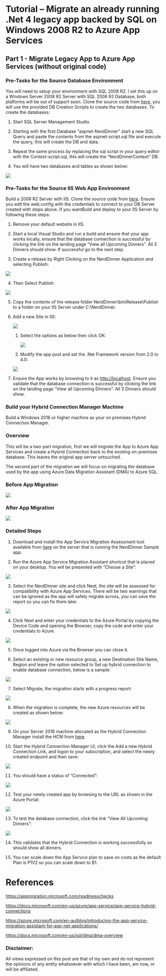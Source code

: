 Tutorial – Migrate an already running .Net 4 legacy app backed by SQL on Windows 2008 R2 to Azure App Services
==============================================================================================================

Part 1 - Migrate Legacy App to Azure App Services (without original code)
-------------------------------------------------------------------------

### Pre-Tasks for the Source Database Environment

You will need to setup your environment with SQL 2008 R2. I set this up on a
Windows Server 2008 R2 Server with SQL 2008 R2 Database, both platforms will be
out of support soon. Clone the source code from
[here](https://github.com/frehnejc/NerdDinner), you will use the provided DB
Creation Scripts to create the two databases. To create the databases:

1.  Start SQL Server Management Studio.

2.  Starting with the first Database “aspnet-NerdDinner” start a new SQL Query
    and paste the contents from the aspnet-script.sql file and execute the
    query, this will create the DB and data.

3.  Repeat the same process by replacing the sql script in your query editor
    with the Context-script.sql, this will create the “NerdDinnerContext” DB.

4.  You will have two databases and tables as shown below:

![](media/e7e5ea35964a4bfd1838c15afbca1298.png)

### Pre-Tasks for the Source IIS Web App Environment

Build a 2008 R2 Server with IIS. Clone the source code from
[here](https://github.com/frehnejc/NerdDinner). Ensure you edit the web.config
with the credentials to connect to your DB Server created with steps above. If
you wantBuild and deploy to your IIS Server by following these steps:

1.  Remove your default website in IIS.

2.  Start a local Visual Studio and run a build and ensure that your app works
    locally, ensure that the database connection is successful by clicking the
    link on the landing page “View all Upcoming Dinners”. All 3 Dinners should
    show. If successful go to the next step.

3.  Create a release by Right Clicking on the NerdDinner Application and
    selecting Publish:

![](media/6ccbad3b0d4606fd7c7046c94090874b.png)

4.  Then Select Publish:

![](media/6e9126bcdf7068f32fbca9bf6b2d0d17.png)

5.  Copy the contents of the release folder NerdDinner\\bin\\Release\\Publish to
    a folder on your IIS Server under C:\\NerdDinner.

6.  Add a new Site in IIS:

    ![](media/e06d1080a31e463ac63af7cf4d060d40.png)

    1.  Select the options as below then click OK:

        ![](media/ae5e25a89c10c06201c4bc68285c3fbc.png)

    2.  Modify the app pool and set the .Net Framework version from 2.0 to 4.0:

    ![](media/948d75d33454b56341f78e8df23040c1.png)

7.  Ensure the App works by browsing to it as <http://localhost>. Ensure you
    validate that the database connection is successful by clicking the link on
    the landing page “View all Upcoming Dinners”. All 3 Dinners should show.

### Build your Hybrid Connection Manager Machine

Build a Windows 2016 or higher machine as your on premises Hybrid Connection
Manager.

### Overview

This will be a two-part migration, first we will migrate the App to Azure App
Services and create a Hybrid Connection back to the existing on-premises
database. This leaves the original app server untouched.

The second part of the migration we will focus on migrating the database used by
the app using Azure Data Migration Assistant (DMA) to Azure SQL.

### Before App Migration

![](media/b6d46198068247994c1756b36ec581c6.png)

### After App Migration

![](media/ab2386e32eeb57b203ab36da8dae58d5.png)

### Detailed Steps

1.  Download and install the App Service Migration Assessment tool available
    from [here](https://appmigration.microsoft.com/readiness) on the server that
    is running the NerdDinner Sample app.

2.  Run the Azure App Service Migration Assistant shortcut that is placed on
    your desktop. You will be presented with “Choose a Site”:

![](media/d486a9f6ed021dd7fe03c41cfbcf450a.png)

3.  Select the NerdDinner site and click Next, the site will be assessed for
    compatibility with Azure App Services. There will be two warnings that can
    be ignored as the app will safely migrate across, you can save the report so
    you can fix them later.

![](media/efd04a36d54538c2f0c7899c902853cd.png)

4.  Click Next and enter your credentials to the Azure Portal by copying the
    Device Code and opening the Browser, copy the code and enter your
    credentials to Azure.

![](media/cf50ae6d50d491859fd8c6013b5dba16.png)

5.  Once logged into Azure via the Browser you can close it.

6.  Select an existing or new resource group, a new Destination Site Name,
    Region and leave the option selected to Set up hybrid connection to enable
    database connection, below is a sample:

![](media/38c1aa3bee2d4586343e1f2ca69db253.png)

7.  Select Migrate, the migration starts with a progress report:

![](media/b159b9e6405cc654ea93885f83dd8fd9.png)

8.  When the migration is complete, the new Azure resources will be created as
    shown below:

![](media/ac3f9032aefbbbb2b4a763796ba34829.png)

9.  On your Server 2016 machine allocated as the Hybrid Connection Manager
    install the HCM from
    [here](https://www.microsoft.com/en-au/download/details.aspx?id=42962).

10.  Start the Hybrid Connection Manager UI, click the Add a new Hybrid
    Connection Link, and logon to your subscription, and select the newly
    created endpoint and then save:

![](media/4a66df6e6356fe817c2ed2741d7b7c5f.png)

11.  You should have a status of “Connected”:

![](media/cd1c7b1deec34cadfcf9416e8c28b13f.png)

12.  Test your newly created app by browsing to the URL as shown in the Azure
    Portal:

![](media/0d681bfed521dd287aaf541e7a50d6bc.png)

13.  To test the database connection, click the link “View All Upcoming Dinners”:

![](media/b5967356e5a90dcf944f24c5d8aebea2.png)

14.  This validates that the Hybrid Connection is working successfully so should
    show all dinners.

15.  You can scale down the App Service plan to save on costs as the default Plan
    is P1V2 so you can scale down to B1.



References
==========

<https://appmigration.microsoft.com/readinesschecks>

<https://docs.microsoft.com/en-us/azure/app-service/app-service-hybrid-connections>

<https://azure.microsoft.com/en-au/blog/introducing-the-app-service-migration-assistant-for-asp-net-applications/>

<https://docs.microsoft.com/en-us/sql/dma/dma-overview>

### Disclaimer:
All views expressed on this post are that of my own and do not represent the opinions of any entity whatsoever with which I have been, am now, or will be affiliated.
